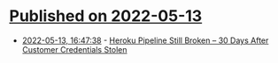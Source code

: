 # [Published on 2022-05-13](index.md)

* [2022-05-13, 16:47:38](https://news.ycombinator.com/item?id=31369878) - [Heroku Pipeline Still Broken – 30 Days After Customer Credentials Stolen](https://status.heroku.com/incidents/2413?date=2022-05-13)
